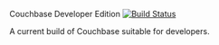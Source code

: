 Couchbase Developer Edition [![Build Status](https://travis-ci.org/mschoch/cbde.svg?branch=master)](https://travis-ci.org/mschoch/cbde)

A current build of Couchbase suitable for developers.

